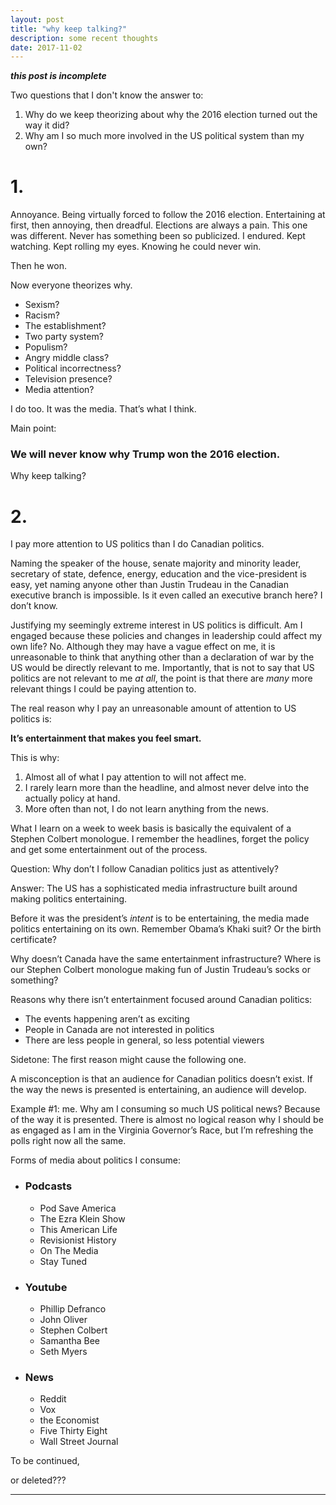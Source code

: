 ```yaml
---
layout: post
title: "why keep talking?"
description: some recent thoughts
date: 2017-11-02
---
```


***this post is incomplete***

Two questions that I don't know the answer to:
1. Why do we keep theorizing about why the 2016 election turned out the way it did?
2. Why am I so much more involved in the US political system than my own?

# 1.

Annoyance. Being virtually forced to follow the 2016 election. Entertaining at first, then annoying, then dreadful. Elections are always a pain. This one was different. Never has something been so publicized. I endured. Kept watching. Kept rolling my eyes. Knowing he could never win. 

Then he won. 

Now everyone theorizes why.
- Sexism?
- Racism?
- The establishment?
- Two party system?
- Populism?
- Angry middle class?
- Political incorrectness?
- Television presence?
- Media attention?

I do too. It was the media. That’s what I think. 

Main point:

### **We will never know why Trump won the 2016 election.**

Why keep talking?


# 2.

I pay more attention to US politics than I do Canadian politics. 

Naming the speaker of the house, senate majority and minority leader, secretary of state, defence, energy, education and the vice-president is easy, yet naming anyone other than Justin Trudeau in the Canadian executive branch is impossible. Is it even called an executive branch here? I don’t know. 

Justifying my seemingly extreme interest in US politics is difficult. Am I engaged because these policies and changes in leadership could affect my own life? No. Although they may have a vague effect on me, it is unreasonable to think that anything other than a declaration of war by the US would be directly relevant to me. 
Importantly, that is not to say that US politics are not relevant to me *at all*, the point is that there are *many* more relevant things I could be paying attention to. 

The real reason why I pay an unreasonable amount of attention to US politics is:

<b>It’s entertainment that makes you feel smart.</b>

This is why:

1. Almost all of what I pay attention to will not affect me.
2. I rarely learn more than the headline, and almost never delve into the actually policy at hand.
3. More often than not, I do not learn anything from the news.

What I learn on a week to week basis is basically the equivalent of a Stephen Colbert monologue. I remember the headlines, forget the policy and get some entertainment out of the process.

Question: Why don’t I follow Canadian politics just as attentively?

Answer: The US has a sophisticated media infrastructure built around making politics entertaining. 

Before it was the president’s *intent* is to be entertaining, the media made politics entertaining on its own. Remember Obama’s Khaki suit? Or the birth certificate? 

Why doesn’t Canada have the same entertainment infrastructure? Where is our Stephen Colbert monologue making fun of Justin Trudeau’s socks or something?

Reasons why there isn’t entertainment focused around Canadian politics:

- The events happening aren’t as exciting
- People in Canada are not interested in politics
- There are less people in general, so less potential viewers

Sidetone: The first reason might cause the following one.

A misconception is that an audience for Canadian politics doesn’t exist. If the way the news is presented is entertaining, an audience will develop. 

Example #1: me. Why am I consuming so much US political news? Because of the way it is presented. There is almost no logical reason why I should be as engaged as I am in the Virginia Governor’s Race, but I’m refreshing the polls right now all the same.

Forms of media about politics I consume:

- ### Podcasts 
	* Pod Save America
	* The Ezra Klein Show
	* This American Life
	* Revisionist History
	* On The Media
	* Stay Tuned

- ### Youtube 
	* Phillip Defranco
	* John Oliver
	* Stephen Colbert
	* Samantha Bee
	* Seth Myers

- ### News 
	* Reddit
	* Vox
	* the Economist
	* Five Thirty Eight 
	* Wall Street Journal

To be continued, 



or deleted???

---
